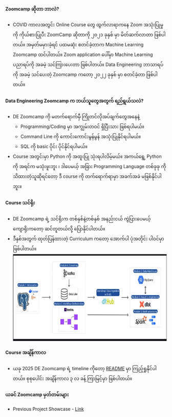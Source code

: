 #### Zoomcamp ဆိုတာ ဘာလဲ?
- COVID ကာလအတွင်း Online Course တွေ ထွက်လာရာကနေ Zoom အသုံးပြုမှု ကို ကိုယ်စားပြုပီး ZoomCamp ဆိုတာကို ၂၀၂၁ ခုနှစ် မှာ မိတ်ဆက်လာတာ ဖြစ်ပါတယ်။ အမှတ်မမှားခဲ့ရင်  ပထမဆုံး စတင်ခဲ့တာက   Machine Learning Zoomcamp ထင်ပါတယ်။ Zoom application ပေါ်မှာ Machine Learning ပညာရပ်ကို အခမဲ့ သင်ကြားပေးတာ ဖြစ်ပါတယ်။ Data Engineering ဘာသာရပ်ကို အခမဲ့ သင်ပေးတဲ့ Zoomcamp ကတော့ ၂၀၂၂ ခုနှစ် မှာ စတင်ခဲ့တာ ဖြစ်ပါတယ်။

#### Data Engineering Zoomcamp က ဘယ်သူတွေအတွက် ရည်ရွယ်သလဲ?
- DE Zoomcamp ကို မတက်ရောက်မှီ ကြိုတင်လိုအပ်ချက်တွေအနေနဲ့
	- Programming/Coding မှာ အကျွမ်းတဝင် ရှိပြီးသား ဖြစ်ရပါမယ်။
	- Command Line ကို ကောင်းကောင်းမွန်မွန် အသုံးပြုနိုင်ရပါမယ်။
	- SQL ကို basic ပိုင်း ပိုင်နိုင်ရပါမယ်။
- Course အတွင်းမှာ Python ကို အထူးပြု သုံးရပါလိမ့်မယ်။ အကယ်ရွေ့ Python ကို အရင်က မသုံးဖူးဘူး ၊ ဒါပေမယ့် အခြား Programming Language တစ်ခုခု ကို သိထားတဲ့သူဆိုရင်တော့ ဒီ course ကို တက်ရောက်ရာမှာ အခက်အခဲ မဖြစ်နိုင်ပါဘူး။

#### Course သင်ရိုး
- DE Zoomcamp ရဲ့ သင်ရိုးက တစ်နှစ်နဲ့တစ်နှစ် အနည်းငယ် ကွဲပြားပေမယ့် ကျောရိုးကတော့ ဆင်တူတယ်လို့ ပြောနိုင်ပါတယ်။
- ဒီနှစ်အတွက် ထုတ်ပြန်ထားတဲ့ Curriculum ကတော့ အောက်ပါ ပုံအတိုင်း ပါဝင်မှာ ဖြစ်ပါတယ်။ 
<img src= "https://raw.githubusercontent.com/GmGniap/de-zoomcamp-mm/main/zImages/Pasted%20image%2020241224233222.png" alt="2025_curriculum" width=650 height=270
/>

#### Course အချိန်ကာလ
- ယခု 2025 DE Zoomcamp ရဲ့ timeline ကိုတော့ [README](https://data-dev-mm.gitbook.io/de-zoomcamp-myanmar/readme)  မှာ ကြည့်ရှုနိုင်ပါတယ်။ စုစုပေါင်း အချိန်ကာလ ၃ လ ခန့် ကြာမြင့်မှာ ဖြစ်ပါတယ်။

#### ယခင် Zoomcamp မှတ်တမ်းများ
- Previous Project Showcase - [Link](https://datatalksclub-projects.streamlit.app)